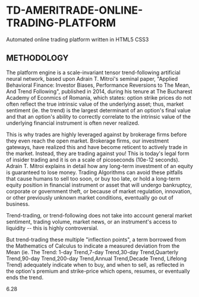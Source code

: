 # TD-AMERITRADE-ONLINE-TRADING-PLATFORM
Automated online trading platform written in HTML5 CSS3 

## METHODOLOGY

The platform engine is a scale-invariant tensor trend-following artificial neural network, based upon Adrain T. Mitroi's seminal paper, 
"Applied Behavioral Finance: Investor Biases, Performance Reversions to The Mean, And Trend Following", 
published in 2014, during his tenure at The Bucharest Academy of Econmics of Romania, 
which states: option strike prices do not often reflect the true intrinsic value of the underlying asset;
thus, market sentiment (ie. the trend) is the largest determinant 
of an option's final value and that an option's ability to correctly correlate to the intrinsic value 
of the underlying financial instrument is often never realized. 

This is why trades are highly leveraged against by brokerage firms before they even reach the open market. 
Brokerage firms, our investment gateways, have realized this and have become reticent to actively trade in the market. 
Instead, they are trading against you!
This is today's legal form of insider trading and it is on a scale of picoseconds (10e-12 seconds).
Adrain T. Mitroi explains in detail how any long-term investment of an equity is guaranteed to lose money. 
Trading Algorithms can avoid these pitfalls that cause humans to sell too soon, or buy too late, or hold a long-term equity position in financial
instrument or asset that will undergo bankruptcy, corporate or government theft, or because of market regulation, innovation, 
or other previously unknown market conditions, eventually go out of business.  

Trend-trading, or trend-following does not take into account general market sentiment, trading volume, market news, or an instrument's access to liquidity -- 
this is highly controversial. 

But trend-trading these multiple "inflection points", a term borrowed from the Mathematics of Calculus to indicate a measured deviation from the Mean 
(ie. The Trend: 1-day Trend,7-day Trend,30-day Trend,Quarterly Trend,90-day Trend,200-day Trend,Annual Trend,Decade Trend, Lifelong Trend) 
adequately indicate when to buy, and when to sell, as reflected in the option's premium and strike-price 
which opens, resumes, or eventually ends the trend.

6.28
